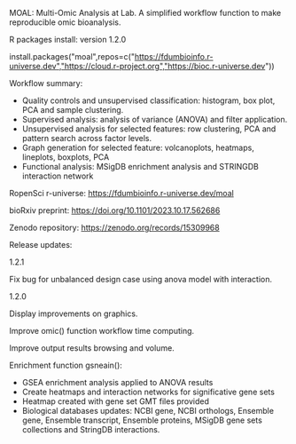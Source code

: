 MOAL: Multi-Omic Analysis at Lab. A simplified workflow function to make reproducible omic bioanalysis.

R packages install: version 1.2.0

install.packages("moal",repos=c("https://fdumbioinfo.r-universe.dev","https://cloud.r-project.org","https://bioc.r-universe.dev"))

Workflow summary:
 - Quality controls and unsupervised classification: histogram, box plot, PCA and sample clustering.
 - Supervised analysis: analysis of variance (ANOVA) and filter application.
 - Unsupervised analysis for selected features: row clustering, PCA and pattern search across factor levels.
 - Graph generation for selected feature: volcanoplots, heatmaps, lineplots, boxplots, PCA
 - Functional analysis: MSigDB enrichment analysis and STRINGDB interaction network


RopenSci r-universe:
https://fdumbioinfo.r-universe.dev/moal

bioRxiv preprint:
https://doi.org/10.1101/2023.10.17.562686

Zenodo repository:
https://zenodo.org/records/15309968

Release updates:

1.2.1

Fix bug for unbalanced design case using anova model with interaction.


1.2.0

Display improvements on graphics.

Improve omic() function workflow time computing.

Improve output results browsing and volume.

Enrichment function gsneain():
- GSEA enrichment analysis applied to ANOVA results
- Create heatmaps and interaction networks for significative gene sets
- Heatmap created with gene set GMT files provided
- Biological databases updates: NCBI gene, NCBI orthologs, Ensemble gene, Ensemble transcript, Ensemble proteins, MSigDB gene sets collections and StringDB interactions.

